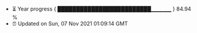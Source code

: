 - ⏳ Year progress { █████████████████████████▁▁▁▁▁ } 84.94 %
- ⏰ Updated on Sun, 07 Nov 2021 01:09:14 GMT

